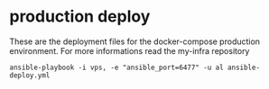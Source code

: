 # production deploy

These are the deployment files for the docker-compose production environment. For more informations read the my-infra repository

```
ansible-playbook -i vps, -e "ansible_port=6477" -u al ansible-deploy.yml
```

